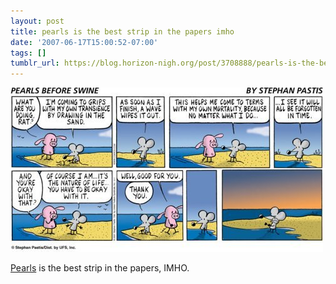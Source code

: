 ```yaml
---
layout: post
title: pearls is the best strip in the papers imho
date: '2007-06-17T15:00:52-07:00'
tags: []
tumblr_url: https://blog.horizon-nigh.org/post/3708888/pearls-is-the-best-strip-in-the-papers-imho
---
```

 ![](/tumblr_files/3708888_500.jpg)  

[Pearls](http://www.unitedmedia.com/comics/pearls/archive/pearls-20070617.html) is the best strip in the papers, IMHO.

